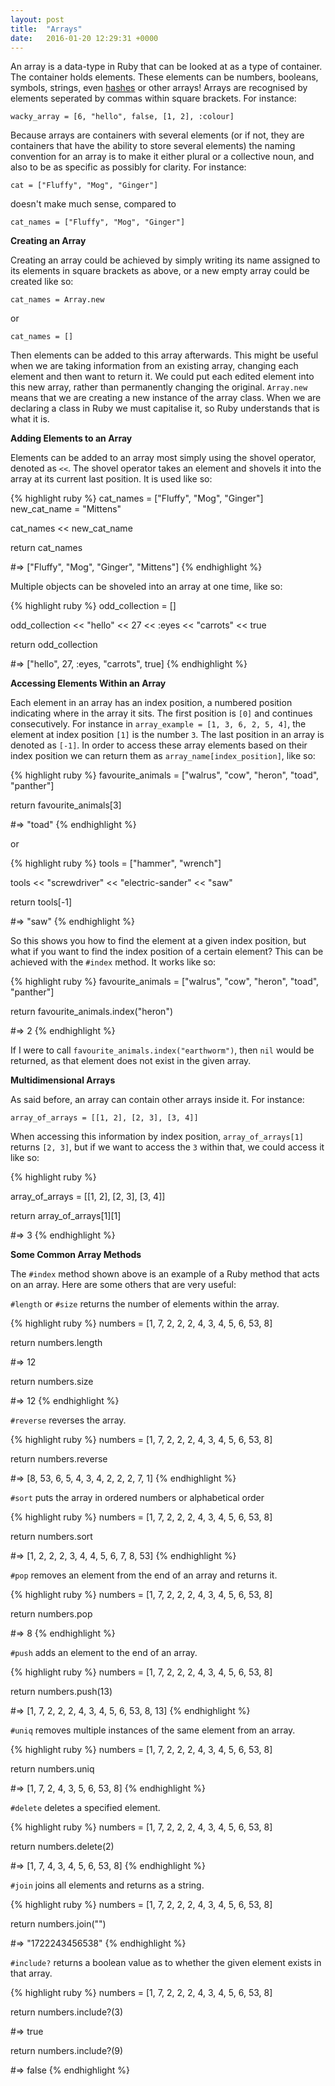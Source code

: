 ```yaml
---
layout: post
title:  "Arrays"
date:   2016-01-20 12:29:31 +0000
---
```


An array is a data-type in Ruby that can be looked at as a type of container. The container holds elements. These elements can be numbers, booleans, symbols, strings, even [hashes][hashes-post] or other arrays! Arrays are recognised by elements seperated by commas within square brackets. For instance:

`wacky_array = [6, "hello", false, [1, 2], :colour]`

Because arrays are containers with several elements (or if not, they are containers that have the ability to store several elements) the naming convention for an array is to make it either plural or a collective noun, and also to be as specific as possibly for clarity. For instance:

`cat = ["Fluffy", "Mog", "Ginger"]`

doesn't make much sense, compared to

`cat_names = ["Fluffy", "Mog", "Ginger"]`


<strong> Creating an Array </strong>

Creating an array could be achieved by simply writing its name assigned to its elements in square brackets as above, or a new empty array could be created like so:

`cat_names = Array.new`

or 

`cat_names = []`

Then elements can be added to this array afterwards. This might be useful when we are taking information from an existing array, changing each element and then want to return it. We could put each edited element into this new array, rather than permanently changing the original. `Array.new` means that we are creating a new instance of the array class. When we are declaring a class in Ruby we must capitalise it, so Ruby understands that is what it is.

<strong> Adding Elements to an Array </strong>

Elements can be added to an array most simply using the shovel operator, denoted as `<<`. The shovel operator takes an element and shovels it into the array at its current last position. It is used like so:

{% highlight ruby %}
cat_names = ["Fluffy", "Mog", "Ginger"]
new_cat_name = "Mittens"

cat_names << new_cat_name

return cat_names

#=> ["Fluffy", "Mog", "Ginger", "Mittens"]
{% endhighlight %}

Multiple objects can be shoveled into an array at one time, like so:

{% highlight ruby %}
odd_collection = []

odd_collection << "hello" << 27 << :eyes << "carrots" << true

return odd_collection

#=> ["hello", 27, :eyes, "carrots", true]
{% endhighlight %}

<strong> Accessing Elements Within an Array </strong>

Each element in an array has an index position, a numbered position indicating where in the array it sits. The first position is `[0]` and continues consecutively. For instance in `array_example = [1, 3, 6, 2, 5, 4]`, the element at index position `[1]` is the number `3`. The last position in an array is denoted as `[-1]`. In order to access these array elements based on their index position we can return them as `array_name[index_position]`, like so:

{% highlight ruby %}
favourite_animals = ["walrus", "cow", "heron", "toad", "panther"]

return favourite_animals[3]

#=> "toad"
{% endhighlight %}

or

{% highlight ruby %}
tools = ["hammer", "wrench"]

tools << "screwdriver" << "electric-sander" << "saw"

return tools[-1]

#=> "saw"
{% endhighlight %}

So this shows you how to find the element at a given index position, but what if you want to find the index position of a certain element? This can be achieved with the `#index` method. It works like so:

{% highlight ruby %}
favourite_animals = ["walrus", "cow", "heron", "toad", "panther"]

return favourite_animals.index("heron")

#=> 2
{% endhighlight %}

If I were to call `favourite_animals.index("earthworm")`, then `nil` would be returned, as that element does not exist in the given array.

<strong> Multidimensional Arrays </strong>

As said before, an array can contain other arrays inside it. For instance:

`array_of_arrays = [[1, 2], [2, 3], [3, 4]]`

When accessing this information by index position, `array_of_arrays[1]` returns `[2, 3]`, but if we want to access the `3` within that, we could access it like so:

{% highlight ruby %}

array_of_arrays = [[1, 2], [2, 3], [3, 4]]

return array_of_arrays[1][1]

#=> 3
{% endhighlight %}

<strong> Some Common Array Methods </strong>

The `#index` method shown above is an example of a Ruby method that acts on an array. Here are some others that are very useful:

`#length` or `#size` returns the number of elements within the array.

{% highlight ruby %}
numbers = [1, 7, 2, 2, 2, 4, 3, 4, 5, 6, 53, 8]

return numbers.length

#=> 12

return numbers.size

#=> 12
{% endhighlight %}

`#reverse` reverses the array.

{% highlight ruby %}
numbers = [1, 7, 2, 2, 2, 4, 3, 4, 5, 6, 53, 8]

return numbers.reverse

#=> [8, 53, 6, 5, 4, 3, 4, 2, 2, 2, 7, 1]
{% endhighlight %}

`#sort` puts the array in ordered numbers or alphabetical order

{% highlight ruby %}
numbers = [1, 7, 2, 2, 2, 4, 3, 4, 5, 6, 53, 8]

return numbers.sort

#=> [1, 2, 2, 2, 3, 4, 4, 5, 6, 7, 8, 53]
{% endhighlight %}

`#pop` removes an element from the end of an array and returns it.

{% highlight ruby %}
numbers = [1, 7, 2, 2, 2, 4, 3, 4, 5, 6, 53, 8]

return numbers.pop

#=> 8
{% endhighlight %}

`#push` adds an element to the end of an array.

{% highlight ruby %}
numbers = [1, 7, 2, 2, 2, 4, 3, 4, 5, 6, 53, 8]

return numbers.push(13)

#=> [1, 7, 2, 2, 2, 4, 3, 4, 5, 6, 53, 8, 13]
{% endhighlight %}

`#uniq` removes multiple instances of the same element from an array.

{% highlight ruby %}
numbers = [1, 7, 2, 2, 2, 4, 3, 4, 5, 6, 53, 8]

return numbers.uniq

#=> [1, 7, 2, 4, 3, 5, 6, 53, 8]
{% endhighlight %}

`#delete` deletes a specified element.

{% highlight ruby %}
numbers = [1, 7, 2, 2, 2, 4, 3, 4, 5, 6, 53, 8]

return numbers.delete(2)

#=> [1, 7, 4, 3, 4, 5, 6, 53, 8]
{% endhighlight %}

`#join` joins all elements and returns as a string.

{% highlight ruby %}
numbers = [1, 7, 2, 2, 2, 4, 3, 4, 5, 6, 53, 8]

return numbers.join("")

#=> "1722243456538"
{% endhighlight %}

`#include?` returns a boolean value as to whether the given element exists in that array.

{% highlight ruby %}
numbers = [1, 7, 2, 2, 2, 4, 3, 4, 5, 6, 53, 8]

return numbers.include?(3)

#=> true

return numbers.include?(9)

#=> false
{% endhighlight %}




[hashes-post]: http://daisymolving.github.io/2016/01/22/hashes.html
